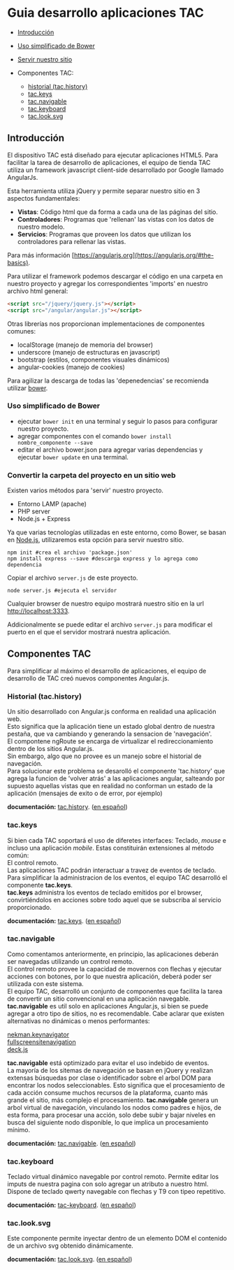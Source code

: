 # Guia desarrollo aplicaciones TAC

* [Introducción](#introducción)
* [Uso simplificado de Bower](#uso-simplificado-de-bower)
* [Servir nuestro sitio](#convertir-la-carpeta-del-proyecto-en-un-sitio-web)  
  
* Componentes TAC:
  * [historial (tac.history)](#historial-tachistory)
  * [tac.keys](#tac-keys)
  * [tac.navigable](#tac-navigable)
  * [tac.keyboard](#tac-keyboard)
  * [tac.look.svg](#tac-look-svg)

## Introducción

El dispositivo TAC está diseñado para ejecutar aplicaciones HTML5.
Para facilitar la tarea de desarrollo de aplicaciones, el equipo de tienda TAC utiliza un framework javascript client-side desarrollado por Google llamado AngularJs.

Esta herramienta utiliza jQuery y permite separar nuestro sitio en 3 aspectos fundamentales:

* **Vistas**: Código html que da forma a cada una de las páginas del sitio.
* **Controladores**: Programas que 'rellenan' las vistas con los datos de nuestro modelo.
* **Servicios**: Programas que proveen los datos que utilizan los controladores para rellenar las vistas.

Para más información [https://angularjs.org](https://angularjs.org/#the-basics).

Para utilizar el framework podemos descargar el código en una carpeta en nuestro proyecto y agregar los correspondientes 'imports' en nuestro archivo html general:

```html
<script src="/jquery/jquery.js"></script>
<script src="/angular/angular.js"></script>
```

Otras librerías nos proporcionan implementaciones de componentes comunes:

* localStorage (manejo de memoria del browser)
* underscore (manejo de estructuras en javascript)
* bootstrap (estilos, componentes visuales dinámicos)
* angular-cookies (manejo de cookies)

Para agilizar la descarga de todas las 'depenedencias' se recomienda utilizar [bower](http://bower.io).

### Uso simplificado de Bower

* ejecutar `bower init` en una terminal y seguir lo pasos para configurar nuestro proyecto.
* agregar componentes con el comando `bower install nombre_componente --save`
* editar el archivo bower.json para agregar varias dependencias y ejecutar  `bower update` en una terminal.

### Convertir la carpeta del proyecto en un sitio web

Existen varios métodos para 'servir' nuestro proyecto. 

* Entorno LAMP (apache)
* PHP server
* Node.js + Express

Ya que varias tecnologías utilizadas en este entorno, como Bower, se basan en [Node.js](https://docs.npmjs.com/getting-started/installing-node), utilizaremos esta opción para servir nuestro sitio.

```shell
npm init #crea el archivo 'package.json'
npm install express --save #descarga express y lo agrega como dependencia
```

Copiar el archivo `server.js` de este proyecto.

```shell
node server.js #ejecuta el servidor
```

Cualquier browser de nuestro equipo mostrará nuestro sitio en la url [http://localhost:3333](http://localhost:3333).

Addicionalmente se puede editar el archivo `server.js` para modificar el puerto en el que el servidor mostrará nuestra aplicación.

## Componentes TAC

Para simplificar al máximo el desarrollo de aplicaciones, el equipo de desarrollo de TAC creó nuevos componentes Angular.js.

### Historial (**tac.history**)

Un sitio desarrollado con Angular.js conforma en realidad una aplicación web.    
Esto significa que la aplicación tiene un estado global dentro de nuestra pestaña, que va cambiando y generando la sensacion de 'navegación'.    
El compontene ngRoute se encarga de virtualizar el redireccionamiento dentro de los sitios Angular.js.    
Sin embargo, algo que no provee es un manejo sobre el historial de navegación.    
Para solucionar este problema se desarolló el componente 'tac.history' que agrega la funcion de 'volver atrás' a las aplicaciones angular, salteando por supuesto aquellas vistas que en realidad no conforman un estado de la aplicación (mensajes de exito o de error, por ejemplo)

**documentación:** [tac.history](https://github.com/tacteam/history).
([en español](https://github.com/tacteam/history/blob/master/documentation.es.md))

### tac.keys

Si bien cada TAC soportará el uso de diferetes interfaces: Teclado, *mouse* e incluso una aplicación *mobile*. Estas constituirán extensiones al método común:    
El control remoto.   
Las aplicaciones TAC podrán interactuar a travez de  eventos de teclado.   
Para simplificar la administracion de los eventos, el equipo TAC desarrolló el componente **tac.keys**.    
**tac.keys** administra los eventos de teclado emitidos por el browser, convirtiéndolos en acciones sobre todo aquel que se subscriba al servicio proporcionado.

**documentación:** [tac.keys](https://github.com/tacteam/keys).
([en español](https://github.com/tacteam/keys/blob/master/documentation.es.md))

### tac.navigable

Como comentamos anteriormente, en principio, las aplicaciones deberán ser navegadas utilizando un control remoto.    
El control remoto provee la capacidad de movernos con flechas y ejecutar acciones con botones, por lo que nuestra aplicación, deberá poder ser utilizada con este sistema.    
El equipo TAC, desarrolló un conjunto de componentes que facilita la tarea de convertir un sitio convencional en una aplicación navegable.
**tac.navigable** es util solo en aplicaciones Angular.js, si bien se puede agregar a otro tipo de sitios, no es recomendable.
Cabe aclarar que existen alternativas no dinámicas o menos performantes:

[nekman.keynavigator](http://nekman.github.io/keynavigator)    
[fullscreensitenavigation](http://fullscreensitenavigation.com)    
[deck.js](http://imakewebthings.com/deck.js)    

**tac.navigable** está optimizado para evitar el uso indebido de eventos.    
La mayoría de los sitemas de navegación se basan en jQuery y realizan extensas búsquedas por clase o identificador sobre el arbol DOM para encontrar los nodos seleccionables.
Esto significa que el procesamiento de cada acción consume muchos recursos de la plataforma, cuanto más grande el sitio, más complejo el procesamiento.
**tac.navigable** genera un arbol virtual de navegación, vinculando los nodos como padres e hijos, de esta forma, para procesar una acción, solo debe subir y bajar niveles en busca del siguiente nodo disponible, lo que implica un procesamiento mínimo.

**documentación:** [tac.navigable](https://github.com/tacteam/navigable).
([en español](https://github.com/tacteam/navigable/blob/master/documentation.es.md))

### tac.keyboard

Teclado virtual dinámico navegable por control remoto.
Permite editar los imputs de nuestra pagina con solo agregar un atributo a nuestro html.
Dispone de teclado qwerty navegable con flechas y T9 con tipeo repetitivo.

**documentación:** [tac-keyboard](https://github.com/tacteam/keyboard).
([en español](https://github.com/tacteam/keyboard/blob/master/documentation.es.md))

### tac.look.svg

Este componente permite inyectar dentro de un elemento DOM el contenido de un archivo svg obtenido dinámicamente.

**documentación:** [tac.look.svg](https://github.com/tacteam/look-svg).
([en español](https://github.com/tacteam/look-svg/blob/master/documentation.es.md))

